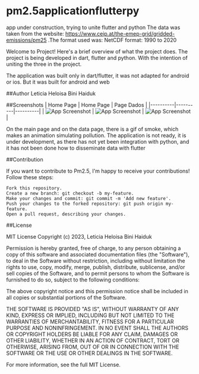 # pm2.5applicationflutterpy
app under construction, trying to unite flutter and python
The data was taken from the website: https://www.ceip.at/the-emep-grid/gridded-emissions/pm25 .The format used was: NetCDF format: 1990 to 2020

Welcome to Project! Here's a brief overview of what the project does.
The project is being developed in dart, flutter and python. With the intention of uniting the three in the project.

The application was built only in dart/flutter, it was not adapted for android or ios. But it was built for android and web


##Author 
Leticia Heloisa Bini Haiduk

##Screenshots
| Home Page | Home Page | Page Dados |
|----------|----------|----------|
| ![App Screenshot](screenshotspm25app/home.jpg) | ![App Screenshot](screenshotspm25app/home1.jpg) | ![App Screenshot](screenshotspm25app/dados.jpg) |

On the main page and on the data page, there is a gif of smoke, which makes an animation simulating pollution.
The application is not ready, it is under development, as there has not yet been integration with python, and it has not been done how to disseminate data with flutter

##Contribution

If you want to contribute to Pm2.5, I'm happy to receive your contributions! Follow these steps:

    Fork this repository.
    Create a new branch: git checkout -b my-feature.
    Make your changes and commit: git commit -m 'Add new feature'.
    Push your changes to the forked repository: git push origin my-feature.
    Open a pull request, describing your changes.

##License

MIT License Copyright (c) 2023, Leticia Heloisa Bini Haiduk

Permission is hereby granted, free of charge, to any person obtaining a copy of this software and associated documentation files (the "Software"), to deal in the Software without restriction, including without limitation the rights to use, copy, modify, merge, publish, distribute, sublicense, and/or sell copies of the Software, and to permit persons to whom the Software is furnished to do so, subject to the following conditions:

The above copyright notice and this permission notice shall be included in all copies or substantial portions of the Software.

THE SOFTWARE IS PROVIDED "AS IS", WITHOUT WARRANTY OF ANY KIND, EXPRESS OR IMPLIED, INCLUDING BUT NOT LIMITED TO THE WARRANTIES OF MERCHANTABILITY, FITNESS FOR A PARTICULAR PURPOSE AND NONINFRINGEMENT. IN NO EVENT SHALL THE AUTHORS OR COPYRIGHT HOLDERS BE LIABLE FOR ANY CLAIM, DAMAGES OR OTHER LIABILITY, WHETHER IN AN ACTION OF CONTRACT, TORT OR OTHERWISE, ARISING FROM, OUT OF OR IN CONNECTION WITH THE SOFTWARE OR THE USE OR OTHER DEALINGS IN THE SOFTWARE.

For more information, see the full MIT License.
